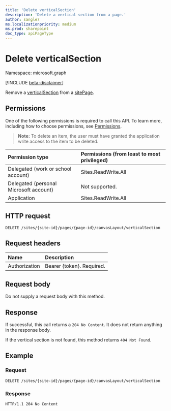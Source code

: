 ```yaml
---
title: 'Delete verticalSection'
description: 'Delete a vertical section from a page.'
author: sangle7
ms.localizationpriority: medium
ms.prod: sharepoint
doc_type: apiPageType
---
```


# Delete verticalSection

Namespace: microsoft.graph

[!INCLUDE [beta-disclaimer](../../includes/beta-disclaimer.md)]

Remove a [verticalSection](../resources/verticalSection.md) from a [sitePage](../resources/sitepage.md).

## Permissions

One of the following permissions is required to call this API. To learn more, including how to choose permissions, see [Permissions](/graph/permissions-reference).

>**Note:** To delete an item, the user must have granted the application write access to the item to be deleted.

|Permission type      | Permissions (from least to most privileged)              |
|:--------------------|:---------------------------------------------------------|
|Delegated (work or school account) | Sites.ReadWrite.All    |
|Delegated (personal Microsoft account) | Not supported.    |
|Application | Sites.ReadWrite.All |

## HTTP request

<!-- { "blockType": "ignored" } -->

```http
DELETE /sites/{site-id}/pages/{page-id}/canvasLayout/verticalSection
```

## Request headers

| Name      |Description|
|:----------|:----------|
| Authorization | Bearer \{token\}. Required. |

## Request body

Do not supply a request body with this method.

## Response

If successful, this call returns a `204 No Content`. It does not return anything in the response body.

If the vertical section is not found, this method returns `404 Not Found`.

## Example

<!-- { "blockType": "request", "name": "delete-verticalSection", "scopes": "sites.readwrite.all" } -->

### Request

```http
DELETE /sites/{site-id}/pages/{page-id}/canvasLayout/verticalSection
```
### Response

<!-- { "blockType": "response" } -->

```http
HTTP/1.1 204 No Content
```